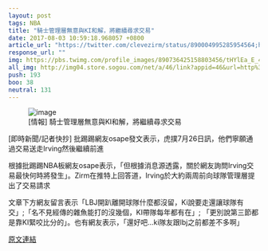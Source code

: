 ```yaml
---
layout: post
tags: NBA
title: "騎士管理層無意與KI和解，將繼續尋求交易"
date: 2017-08-03 10:59:18.968057 +0800
article_url: "https://twitter.com/clevezirm/status/890004995285954564;https://voice.hupu.com/nba/2185421.html"
response_url: ""
img: https://pbs.twimg.com/profile_images/890736425158803456/tHYlEa_E_400x400.jpg
all_img: http://img04.store.sogou.com/net/a/46/link?appid=46&url=http%3A%2F%2Fwww.dunk.com.cn%2Fimages%2Fuploadfile%2Fblog%2F20160706125427710.jpg
push: 193
boo: 38
neutral: 131
---
```


<figure>
<img src="https://pbs.twimg.com/profile_images/890736425158803456/tHYlEa_E_400x400.jpg" alt="image">
<figcaption>
[情報] 騎士管理層無意與KI和解，將繼續尋求交易
</figcaption>
</figure>



[即時新聞/記者快抄] 批踢踢網友osape發文表示，虎撲7月26日訊，他們寧願通過交易送走Irving然後繼續前進

根據批踢踢NBA板網友osape表示，「但根據消息源透露，關於網友詢問Irving交易最快何時將發生」。Zirm在推特上回答道，Irving於大約兩周前向球隊管理層提出了交易請求

文章下方網友留言表示「LBJ開趴離開球隊什麼都沒留，Ki說要走還讓球隊有交」;「名不見經傳的雜魚能打的沒幾個，KI帶隊每年都有在」; 「更別說第三節都是靠KI緊咬比分的」。也有網友表示，「還好吧...ki隊友跟lbj之前都差不多啊」

<a href = "https://www.ptt.cc/bbs/NBA/M.1501066218.A.F7D.html">原文連結</a>

